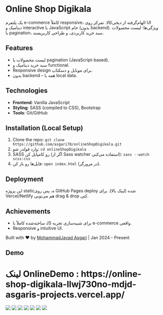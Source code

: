 # Online Shop Digikala

یک پلتفرم e-commerce کاملاً responsive، الهام‌گرفته از دیجی‌کالا. تمرکز روی UI دینامیک و interactive با JavaScript خام (بدون backend). ویژگی‌ها: لیست محصولات با pagination، سبد خرید کاربردی، و طراحی کاربرپسند.

## Features
- لیست محصولات با pagination (JavaScript-based).
- سبد خرید دینامیک و functional.
- Responsive design برای موبایل و دسکتاپ.
- بدون backend – همه با local data.

## Technologies
- **Frontend**: Vanilla JavaScript
- **Styling**: SASS (compiled to CSS), Bootstrap
- **Tools**: Git/GitHub

## Installation (Local Setup)
1. Clone the repo: `git clone https://github.com/asgari78/onlineShopDigikala.git`
2. وارد فولدر شو: `cd onlineShopDigikala`
3. SASS رو کامپایل کن (اگر از Sass watcher استفاده می‌کنی): `sass --watch scss:css`
4. فایل‌ها رو باز کن: `open index.html` (در مرورگر).

## Deployment
این پروژه staticه، پس روی GitHub Pages deploy شده (لینک بالا). برای Vercel/Netlify هم می‌تونی drag & drop کنی.

## Achievements
- ساخته‌شده کاملاً با JS برای شبیه‌سازی تجربه e-commerce واقعی.
- Responsive و intuitive UI.


Built with ❤️ by [MohammadJavad Asgari](https://github.com/asgari78) | Jan 2024 - Present

## Demo

<h1>لینک OnlineDemo : https://online-shop-digikala-llwj730no-mdjd-asgaris-projects.vercel.app/ </h1>
<img src="https://s6.uupload.ir/files/screenshot_from_2025-09-21_12-01-07_zw6.png"/>
<img src="https://s6.uupload.ir/files/screenshot_from_2025-09-21_12-03-26_xlx2.png"/>
<img src="https://s6.uupload.ir/files/screenshot_from_2025-09-21_12-01-20_jo2x.png"/>
<img src="https://s6.uupload.ir/files/screenshot_from_2025-09-21_12-01-28_diyn.png"/>
<img src="https://s6.uupload.ir/files/screenshot_from_2025-09-21_12-02-05_6iyb.png"/>
<img src="https://s6.uupload.ir/files/screenshot_from_2025-09-21_12-01-56_911g.png"/>
<img src="https://s6.uupload.ir/files/screenshot_from_2025-09-21_12-01-43_q7x0.png"/>